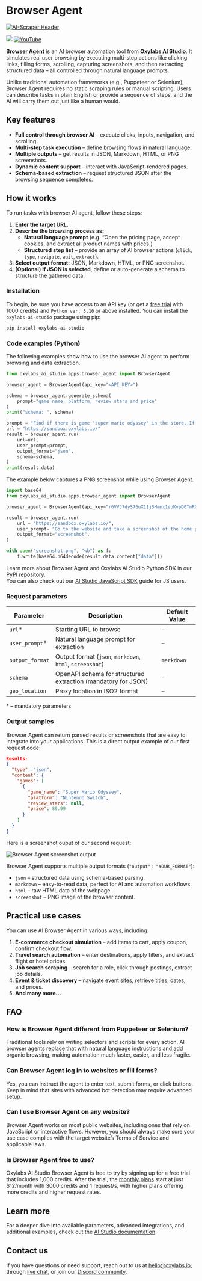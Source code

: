 # Browser Agent

[![AI-Scraper Header](https://github.com/oxylabs/browser-agent-py/blob/main/Github-AI-Studio-1200x628px-Browser-Agent.png)](https://aistudio.oxylabs.io/apps/browser_agent?utm_source=877&utm_medium=affiliate&utm_campaign=ai_studio&utm_content=browser-agent-py&groupid=877&transaction_id=102f49063ab94276ae8f116d224b67)

[![](https://dcbadge.limes.pink/api/server/Pds3gBmKMH?style=for-the-badge&theme=discord)](https://discord.gg/Pds3gBmKMH) [![YouTube](https://img.shields.io/badge/YouTube-Oxylabs-red?style=for-the-badge&logo=youtube&logoColor=white)](https://www.youtube.com/@oxylabs)

**[Browser Agent](https://aistudio.oxylabs.io/apps/browser_agent)** is an AI browser automation tool from **[Oxylabs AI Studio](https://aistudio.oxylabs.io/)**. It simulates real user browsing by executing multi-step actions like clicking links, filling forms, scrolling, capturing screenshots, and then extracting structured data – all controlled through natural language prompts.

Unlike traditional automation frameworks (e.g., Puppeteer or Selenium), Browser Agent requires no static scraping rules or manual scripting. Users can describe tasks in plain English or provide a sequence of steps, and the AI will carry them out just like a human would.

## Key features

- **Full control through browser AI** – execute clicks, inputs, navigation, and scrolling.  
- **Multi-step task execution** – define browsing flows in natural language.  
- **Multiple outputs** – get results in JSON, Markdown, HTML, or PNG screenshots.  
- **Dynamic content support** – interact with JavaScript-rendered pages.  
- **Schema-based extraction** – request structured JSON after the browsing sequence completes.

## How it works

To run tasks with browser AI agent, follow these steps:

1. **Enter the target URL.**  
2. **Describe the browsing process as:**  
   - **Natural language prompt** (e.g. “Open the pricing page, accept cookies, and extract all product names with prices.)  
   - **Structured step list** – provide an array of AI browser actions (`click`, `type`, `navigate`, `wait`, `extract`).  
3. **Select output format:** JSON, Markdown, HTML, or PNG screenshot.  
4. **(Optional) If JSON is selected**, define or auto-generate a schema to structure the gathered data.

### Installation

To begin, be sure you have access to an API key (or get a [free trial](https://aistudio.oxylabs.io/register) with 1000 credits) and `Python ver. 3.10` or above installed. You can install the `oxylabs-ai-studio` package using pip:

```bash
pip install oxylabs-ai-studio
```
### Code examples (Python)

The following examples show how to use the browser AI agent to perform browsing and data extraction.

```python
from oxylabs_ai_studio.apps.browser_agent import BrowserAgent

browser_agent = BrowserAgent(api_key="<API_KEY>")

schema = browser_agent.generate_schema(
    prompt="game name, platform, review stars and price"
)
print("schema: ", schema)

prompt = "Find if there is game 'super mario odyssey' in the store. If there is, find the price. Use search bar to find the game."
url = "https://sandbox.oxylabs.io/"
result = browser_agent.run(
    url=url,
    user_prompt=prompt,
    output_format="json",
    schema=schema,
)
print(result.data)
```

The example below captures a PNG screenshot while using Browser Agent.

```python
import base64
from oxylabs_ai_studio.apps.browser_agent import BrowserAgent

browser_agent = BrowserAgent(api_key="r6VVJ7dyS76uX11jSHmnx1euKvpD0TmRCrtfujw4")

result = browser_agent.run(
    url = "https://sandbox.oxylabs.io/",
    user_prompt= "Go to the website and take a screenshot of the home page",
    output_format="screenshot",
)

with open("screenshot.png", "wb") as f:
    f.write(base64.b64decode(result.data.content["data"]))
```
Learn more about Browser Agent and Oxylabs AI Studio Python SDK in our [PyPI repository](https://pypi.org/project/oxylabs-ai-studio/).  
You can also check out our [AI Studio JavaScript SDK](https://github.com/oxylabs/oxylabs-ai-studio-js?tab=readme-ov-file#oxylabs-ai-studio-javascript-sdk) guide for JS users.

### Request parameters

| Parameter        | Description                                                  | Default Value |
|-------------------|--------------------------------------------------------------|---------------|
| `url`*           | Starting URL to browse                                       | –             |
| `user_prompt`*   | Natural language prompt for extraction                        | –             |
| `output_format`  | Output format (`json`, `markdown`, `html`, `screenshot`)      | `markdown`    |
| `schema`         | OpenAPI schema for structured extraction (mandatory for JSON) | –             |
| `geo_location`   | Proxy location in ISO2 format                                 | –             |

\* – mandatory parameters

### Output samples

Browser Agent can return parsed results or screenshots that are easy to integrate into your applications. This is a direct output example of our first request code:

```json
Results:
{
  "type": "json",
  "content": {
    "games": [
      {
        "game_name": "Super Mario Odyssey",
        "platform": "Nintendo Switch",
        "review_stars": null,
        "price": 89.99
      }
    ]
  }
}
```

Here is a screenshot ouput of our second request:

![Browser Agent screenshot output](./screenshot.png)

Browser Agent supports multiple output formats (`"output": "YOUR_FORMAT"`):

- `json` – structured data using schema-based parsing.  
- `markdown` – easy-to-read data, perfect for AI and automation workflows.  
- `html` – raw HTML data of the webpage.  
- `screenshot` – PNG image of the browser content.

## Practical use cases

You can use AI Browser Agent in various ways, including:

1. **E-commerce checkout simulation** – add items to cart, apply coupon, confirm checkout flow.  
2. **Travel search automation** – enter destinations, apply filters, and extract flight or hotel prices.  
3. **Job search scraping** – search for a role, click through postings, extract job details.  
4. **Event & ticket discovery** – navigate event sites, retrieve titles, dates, and prices.  
5. **And many more…**

## FAQ

### How is Browser Agent different from Puppeteer or Selenium?
Traditional tools rely on writing selectors and scripts for every action. AI browser agents replace that with natural language instructions and add organic browsing, making automation much faster, easier, and less fragile.

### Can Browser Agent log in to websites or fill forms?
Yes, you can instruct the agent to enter text, submit forms, or click buttons. Keep in mind that sites with advanced bot detection may require advanced setup.

### Can I use Browser Agent on any website?
Browser Agent works on most public websites, including ones that rely on JavaScript or interactive flows. However, you should always make sure your use case complies with the target website’s Terms of Service and applicable laws.

### Is Browser Agent free to use?
Oxylabs AI Studio Browser Agent is free to try by signing up for a free trial that includes 1,000 credits. After the trial, the [monthly plans](https://aistudio.oxylabs.io/pricing) start at just $12/month with 3000 credits and 1 request/s, with higher plans offering more credits and higher request rates.

## Learn more

For a deeper dive into available parameters, advanced integrations, and additional examples, check out the [AI Studio documentation](https://aistudio.oxylabs.io/apps/browser_agent).

## Contact us

If you have questions or need support, reach out to us at [hello@oxylabs.io](mailto:hello@oxylabs.io), through [live chat](https://oxylabs.drift.click/oxybot), or join our [Discord community](https://discord.gg/Pds3gBmKMH).
